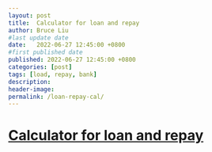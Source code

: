 ```yaml
---
layout: post
title:  Calculator for loan and repay
author: Bruce Liu
#last update date
date:   2022-06-27 12:45:00 +0800
#first published date
published: 2022-06-27 12:45:00 +0800
categories: [post]
tags: [load, repay, bank]
description: 
header-image: 
permalink: /loan-repay-cal/
---
```


<!--the above is the excerpt-->
<!--more-->
<!--the following is the text-->



# [Calculator for loan and repay](/loan-repay-calculator.html)

